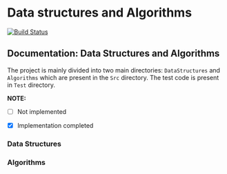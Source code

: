 # Data structures and Algorithms

[![Build Status](https://travis-ci.org/sonapraneeth-a/data-structures-and-algorithms.svg?branch=master)](https://travis-ci.org/sonapraneeth-a/data-structures-and-algorithms)

## Documentation: Data Structures and Algorithms

The project is mainly divided into two main directories: ```DataStructures``` and ```Algorithms``` which 
are present in the ```Src``` directory. The test code is present in ```Test``` directory.

**NOTE:**

- [ ] Not implemented
- [x] Implementation completed


### Data Structures


### Algorithms


